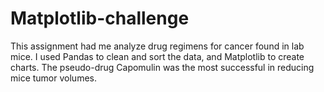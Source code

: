 # Matplotlib-challenge

This assignment had me analyze drug regimens for cancer found in lab mice. I used Pandas to clean and sort the data, and Matplotlib to create charts. The pseudo-drug Capomulin was the most successful in reducing mice tumor volumes. 
